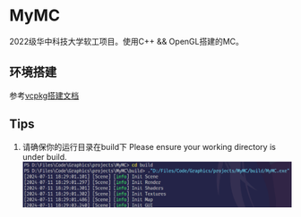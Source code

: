 # MyMC
2022级华中科技大学软工项目。使用C++ &amp;&amp; OpenGL搭建的MC。

## 环境搭建
参考[vcpkg搭建文档](docs/vcpkg.md)

## Tips
1. 请确保你的运行目录在build下  Please ensure your working directory is under build.
   ![img](./images/docs/zya/buildPath.png)
